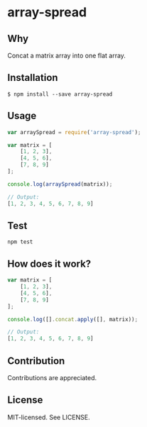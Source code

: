 array-spread
======

Why
------
Concat a matrix array into one flat array.

Installation
------
```
$ npm install --save array-spread
```

Usage
------
```javascript
var arraySpread = require('array-spread');

var matrix = [
    [1, 2, 3],
    [4, 5, 6],
    [7, 8, 9]
];

console.log(arraySpread(matrix));

// Output:
[1, 2, 3, 4, 5, 6, 7, 8, 9]
```

Test
------
```
npm test
```

How does it work?
------
```javascript
var matrix = [
    [1, 2, 3],
    [4, 5, 6],
    [7, 8, 9]
];

console.log([].concat.apply([], matrix));

// Output:
[1, 2, 3, 4, 5, 6, 7, 8, 9]
```

Contribution
------
Contributions are appreciated.

License
------
MIT-licensed. See LICENSE.
